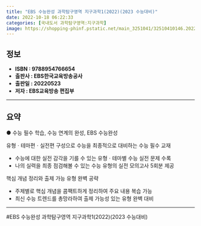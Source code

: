 ```yaml
---
title: "EBS 수능완성 과학탐구영역 지구과학1(2022)(2023 수능대비)"
date: 2022-10-18 06:22:33
categories: [국내도서 과학탐구영역:지구과학]
image: https://shopping-phinf.pstatic.net/main_3251041/32510410146.20220527033927.jpg
---
```


## **정보**

- **ISBN : 9788954766654**
- **출판사 : EBS한국교육방송공사**
- **출판일 : 20220523**
- **저자 : EBS교육방송 편집부**

------



## **요약**

● 수능 필수 학습, 수능 연계의 완성, EBS 수능완성

유형ㆍ테마편ㆍ실전편 구성으로 수능을 최종적으로 대비하는 수능 필수 교재
- 수능에 대한 실전 감각을 기를 수 있는 유형ㆍ테마별 수능 실전 문제 수록
- 나의 실력을 최종 점검해볼 수 있는 수능 유형의 실전 모의고사 5회분 제공

핵심 개념 정리와 출제 가능 유형 완벽 공략
- 주제별로 핵심 개념을 콤팩트하게 정리하여 주요 내용 복습 가능
- 최신 수능 트렌드를 총망라하여 출제 가능성 있는 유형 완벽 대비

------

#EBS 수능완성 과학탐구영역 지구과학1(2022)(2023 수능대비)


